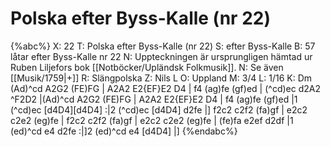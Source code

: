 # Polska efter Byss-Kalle (nr 22)

{%abc%}
X: 22
T: Polska efter Byss-Kalle (nr 22)
S: efter Byss-Kalle
B: 57 låtar efter Byss-Kalle nr 22
N: Uppteckningen är ursprungligen hämtad ur Ruben Liljefors bok [[Notböcker/Upländsk Folkmusik]].
N: Se även [[Musik/1759|+]]
R: Slängpolska
Z: Nils L
O: Uppland
M: 3/4
L: 1/16
K: Dm
(Ad)^cd A2G2 (FE)FG | A2A2 E2{EF}E2 D4 | f4 (ag)fe (gf)ed |
(^cd)ec d2A2 ^F2D2 |(Ad)^cd A2G2 (FE)FG | A2A2 E2{EF}E2 D4 | 
f4 (ag)fe (gf)ed |1 (^cd)ec [d4D4][d4D4] :|2 (^cd)ec [d4D4] d2fe |] f2c2 c2f2 (fa)gf |
e2c2 c2e2 (eg)fe | f2c2 c2f2 (fa)gf | e2c2 c2e2 (eg)fe |
(fe)fa e2ef d2df |1 (ed)^cd e4 d2fe :|]2 (ed)^cd e4 [d4D4] |]
{%endabc%}

